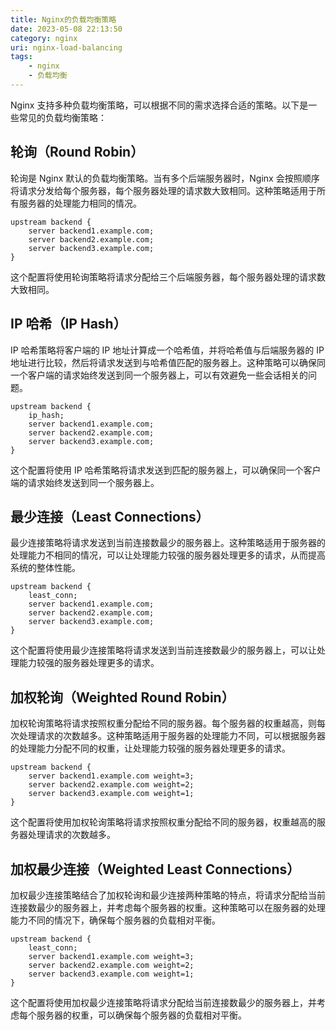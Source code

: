 ```yaml
---
title: Nginx的负载均衡策略
date: 2023-05-08 22:13:50
category: nginx
uri: nginx-load-balancing
tags: 
    - nginx
    - 负载均衡
---
```

Nginx 支持多种负载均衡策略，可以根据不同的需求选择合适的策略。以下是一些常见的负载均衡策略：

## 轮询（Round Robin）
轮询是 Nginx 默认的负载均衡策略。当有多个后端服务器时，Nginx 会按照顺序将请求分发给每个服务器，每个服务器处理的请求数大致相同。这种策略适用于所有服务器的处理能力相同的情况。

```nginx
upstream backend {
    server backend1.example.com;
    server backend2.example.com;
    server backend3.example.com;
}
```
这个配置将使用轮询策略将请求分配给三个后端服务器，每个服务器处理的请求数大致相同。

## IP 哈希（IP Hash）
IP 哈希策略将客户端的 IP 地址计算成一个哈希值，并将哈希值与后端服务器的 IP 地址进行比较，然后将请求发送到与哈希值匹配的服务器上。这种策略可以确保同一个客户端的请求始终发送到同一个服务器上，可以有效避免一些会话相关的问题。

```nginx
upstream backend {
    ip_hash;
    server backend1.example.com;
    server backend2.example.com;
    server backend3.example.com;
}
```
这个配置将使用 IP 哈希策略将请求发送到匹配的服务器上，可以确保同一个客户端的请求始终发送到同一个服务器上。

## 最少连接（Least Connections）
最少连接策略将请求发送到当前连接数最少的服务器上。这种策略适用于服务器的处理能力不相同的情况，可以让处理能力较强的服务器处理更多的请求，从而提高系统的整体性能。
```nginx
upstream backend {
    least_conn;
    server backend1.example.com;
    server backend2.example.com;
    server backend3.example.com;
}
```
这个配置将使用最少连接策略将请求发送到当前连接数最少的服务器上，可以让处理能力较强的服务器处理更多的请求。


## 加权轮询（Weighted Round Robin）
加权轮询策略将请求按照权重分配给不同的服务器。每个服务器的权重越高，则每次处理请求的次数越多。这种策略适用于服务器的处理能力不同，可以根据服务器的处理能力分配不同的权重，让处理能力较强的服务器处理更多的请求。
```nginx
upstream backend {
    server backend1.example.com weight=3;
    server backend2.example.com weight=2;
    server backend3.example.com weight=1;
}
```
这个配置将使用加权轮询策略将请求按照权重分配给不同的服务器，权重越高的服务器处理请求的次数越多。

## 加权最少连接（Weighted Least Connections）
加权最少连接策略结合了加权轮询和最少连接两种策略的特点，将请求分配给当前连接数最少的服务器上，并考虑每个服务器的权重。这种策略可以在服务器的处理能力不同的情况下，确保每个服务器的负载相对平衡。
```nginx
upstream backend {
    least_conn;
    server backend1.example.com weight=3;
    server backend2.example.com weight=2;
    server backend3.example.com weight=1;
}
```
这个配置将使用加权最少连接策略将请求分配给当前连接数最少的服务器上，并考虑每个服务器的权重，可以确保每个服务器的负载相对平衡。